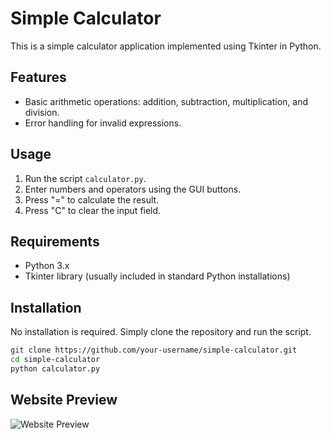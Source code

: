 # Simple Calculator

This is a simple calculator application implemented using Tkinter in Python.

## Features
- Basic arithmetic operations: addition, subtraction, multiplication, and division.
- Error handling for invalid expressions.

## Usage
1. Run the script `calculator.py`.
2. Enter numbers and operators using the GUI buttons.
3. Press "=" to calculate the result.
4. Press "C" to clear the input field.

## Requirements
- Python 3.x
- Tkinter library (usually included in standard Python installations)

## Installation
No installation is required. Simply clone the repository and run the script.

```bash
git clone https://github.com/your-username/simple-calculator.git
cd simple-calculator
python calculator.py
```

 ## Website Preview

![Website Preview](https://github.com/mohsha313/simple-calulator/blob/main/calcpic.PNG)
